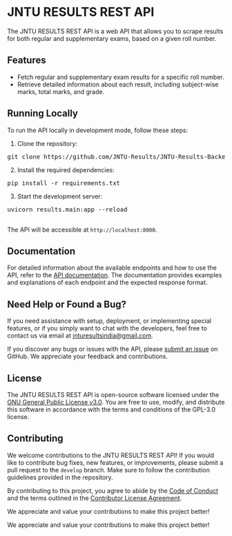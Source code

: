 # JNTU RESULTS REST API

The JNTU RESULTS REST API is a web API that allows you to scrape results for both regular and supplementary exams, based on a given roll number.

## Features

- Fetch regular and supplementary exam results for a specific roll number.
- Retrieve detailed information about each result, including subject-wise marks, total marks, and grade.

## Running Locally

To run the API locally in development mode, follow these steps:

1. Clone the repository:

<pre>
git clone https://github.com/JNTU-Results/JNTU-Results-Backend
</pre>

2. Install the required dependencies:

<pre>
pip install -r requirements.txt
</pre>

3. Start the development server:

<pre>
uvicorn results.main:app --reload

</pre>

The API will be accessible at `http://localhost:8000`.

## Documentation

For detailed information about the available endpoints and how to use the API, refer to the [API documentation](http://localhost/docs). The documentation provides examples and explanations of each endpoint and the expected response format.

## Need Help or Found a Bug?

If you need assistance with setup, deployment, or implementing special features, or if you simply want to chat with the developers, feel free to contact us via email at [jnturesultsindia@gmail.com](mailto:jnturesultsindia@gmail.com).

If you discover any bugs or issues with the API, please [submit an issue](https://github.com/JNTU-Results/JNTU-Results-Backend/issues) on GitHub. We appreciate your feedback and contributions.

## License

The JNTU RESULTS REST API is open-source software licensed under the [GNU General Public License v3.0](https://www.gnu.org/licenses/gpl-3.0.en.html). You are free to use, modify, and distribute this software in accordance with the terms and conditions of the GPL-3.0 license.

## Contributing

We welcome contributions to the JNTU RESULTS REST API! If you would like to contribute bug fixes, new features, or improvements, please submit a pull request to the `develop` branch. Make sure to follow the contribution guidelines provided in the repository.

By contributing to this project, you agree to abide by the [Code of Conduct](https://github.com/JNTU-Results/JNTU-Results-Backend/blob/main/CODE_OF_CONDUCT.md) and the terms outlined in the [Contributor License Agreement](https://github.com/JNTU-Results/JNTU-Results-Backend/blob/main/CONTRIBUTING.md).

We appreciate and value your contributions to make this project better!


We appreciate and value your contributions to make this project better!

